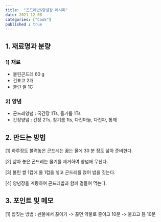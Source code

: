 ```yaml
---
title:  "곤드레밥&양념장 레시피"
date: 2021-12-08
categories: ["Cook"]
published : true
---
```


## 1. 재료명과 분량

### 1) 재료
- 불린곤드레 60 g
- 건표고 2개
- 불린 쌀 1C
  
### 2) 양념
- 곤드레양념 : 국간장 1Ts, 들기름 1Ts
- 간장양념 : 간장 2Ts, 참기름 1ts, 다진마늘, 다진파, 통깨

## 2. 만드는 방법

[1] 하루정도 불려놓은 곤드레는 끓는 물에 30 분 정도 삶아 준비한다.

[2] 삶아 놓은 곤드레는 물기를 제거하여 양념에 무친다.

[3] 불린 쌀 1컵에 물 1컵을 넣고 곤드레를 얹어 밥을 짓는다.

[4] 양념장을 계량하여 곤드레밥과 함께 곁들여 먹는다.


## 3. 포인트 및 메모

[1] 밥짓는 방법 : 쎈불에서 끓이기 -> 끓면 약불로 줄이고 10분 -> 불끄고 뜸 10분